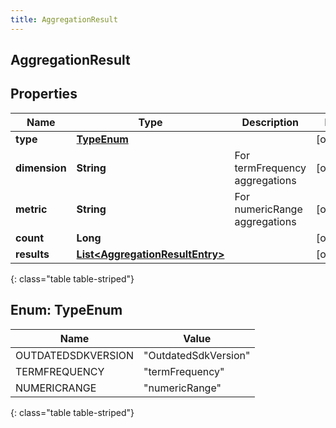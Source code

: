 ```yaml
---
title: AggregationResult
---
```


## AggregationResult

## Properties

| Name          | Type                                                                                     | Description                    | Notes      |
| ------------- | ---------------------------------------------------------------------------------------- | ------------------------------ | ---------- |
| **type**      | [**TypeEnum**](#TypeEnum)<!---->                                                         |                                | [optional] |
| **dimension** | <!----><!---->**String**<!---->                                                          | For termFrequency aggregations | [optional] |
| **metric**    | <!----><!---->**String**<!---->                                                          | For numericRange aggregations  | [optional] |
| **count**     | <!----><!---->**Long**<!---->                                                            |                                | [optional] |
| **results**   | <!----><!---->[**List&lt;AggregationResultEntry&gt;**](AggregationResultEntry.md)<!----> |                                | [optional] |

{: class="table table-striped"}

<a name="TypeEnum"></a>

## Enum: TypeEnum

| Name               | Value                          |
| ------------------ | ------------------------------ |
| OUTDATEDSDKVERSION | &quot;OutdatedSdkVersion&quot; |
| TERMFREQUENCY      | &quot;termFrequency&quot;      |
| NUMERICRANGE       | &quot;numericRange&quot;       |

{: class="table table-striped"}
